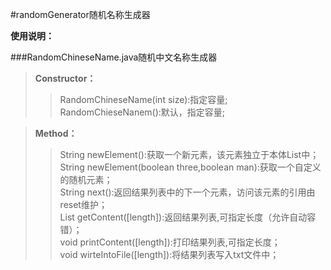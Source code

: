 #randomGenerator随机名称生成器   
 
**使用说明：**  

###RandomChineseName.java随机中文名称生成器 
>**Constructor：**  
>>RandomChineseName(int size):指定容量;    
>>RandomChieseNanem():默认，指定容量;  

>**Method：**  
>>String newElement():获取一个新元素，该元素独立于本体List中；  
>>String newElement(boolean three,boolean man):获取一个自定义的随机元素；  
>>String next():返回结果列表中的下一个元素，访问该元素的引用由reset维护；  
>>List<String> getContent([length]):返回结果列表,可指定长度（允许自动容错）；  
>>void printContent([length]):打印结果列表,可指定长度；  
>>void wirteIntoFile([length]):将结果列表写入txt文件中；  
